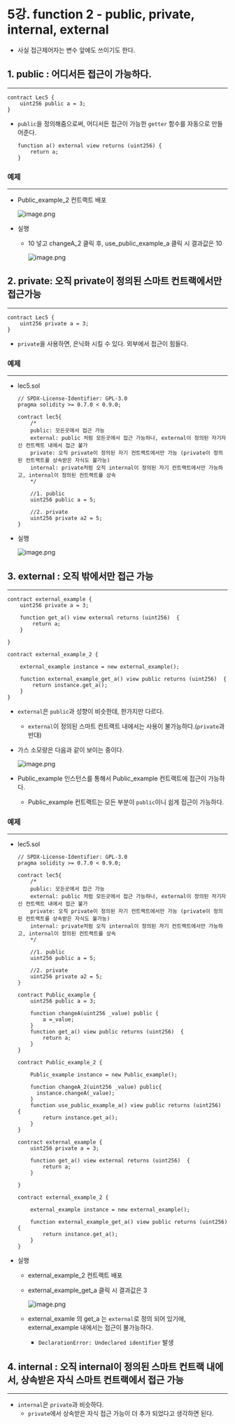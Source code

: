 # 5강. function 2 - public, private, internal, external

- 사실 접근제어자는 변수 앞에도 쓰이기도 한다.

## 1. public : 어디서든 접근이 가능하다.

---

```solidity
contract Lec5 {
    uint256 public a = 3;
}
```

- `public`을 정의해줌으로써, 어디서든 접근이 가능한 `getter` 함수를 자동으로 만들어준다.
    
    ```solidity
    function a() external view returns (uint256) {
        return a;
    }
    ```
    

### 예제

---

- Public_example_2 컨트랙트 배포
    
    ![image.png](./image/5/image.png)
    
- 실행
    - 10 넣고 changeA_2 클릭 후, use_public_example_a 클릭 시 결과값은 10
        
        ![image.png](./image/5/image%201.png)
        

## 2. private: 오직 private이 정의된 스마트 컨트랙에서만 접근가능

---

```solidity
contract Lec5 {
    uint256 private a = 3;
}
```

- `private`을 사용하면, 은닉화 시킬 수 있다. 외부에서 접근이 힘들다.

### 예제

---

- lec5.sol
    
    ```solidity
    // SPDX-License-Identifier: GPL-3.0
    pragma solidity >= 0.7.0 < 0.9.0;
    
    contract lec5{
        /*
        public: 모든곳에서 접근 가능
        external: public 처럼 모든곳에서 접근 가능하나, external이 정의된 자기자신 컨트랙트 내에서 접근 불가
        private: 오직 private이 정의된 자기 컨트랙트에서만 가능 (private이 정의된 컨트랙트를 상속받은 자식도 불가능)
        internal: private처럼 오직 internal이 정의된 자기 컨트랙트에서만 가능하고, internal이 정의된 컨트랙트를 상속
        */
    
        //1. public
        uint256 public a = 5;
    
        //2. private
        uint256 private a2 = 5;
    }
    ```
    
- 실행
    
    ![image.png](./image/5/image%202.png)
    

## 3. external : 오직 밖에서만 접근 가능

---

```solidity
contract external_example {
    uint256 private a = 3;
    
    function get_a() view external returns (uint256)  {
        return a;
    }

}

contract external_example_2 {
    
    external_example instance = new external_example();

    function external_example_get_a() view public returns (uint256)  {
        return instance.get_a();
    }
}
```

- `external`은 `public`과 성향이 비슷한데, 한가지만 다르다.
    - `external`이 정의된 스마트 컨트랙트 내에서는 사용이 불가능하다.(`private`과 반대)

- 가스 소모량은 다음과 같이 보이는 중이다.
    
    ![image.png](./image/5/image%203.png)
    
- Public_example 인스턴스를 통해서 Public_example 컨트랙트에 접근이 가능하다.
    - Public_example 컨트랙트는 모든 부분이 `public`이니 쉽게 접근이 가능하다.

### 예제

---

- lec5.sol
    
    ```solidity
    // SPDX-License-Identifier: GPL-3.0
    pragma solidity >= 0.7.0 < 0.9.0;
    
    contract lec5{
        /*
        public: 모든곳에서 접근 가능
        external: public 처럼 모든곳에서 접근 가능하나, external이 정의된 자기자신 컨트랙트 내에서 접근 불가
        private: 오직 private이 정의된 자기 컨트랙트에서만 가능 (private이 정의된 컨트랙트를 상속받은 자식도 불가능)
        internal: private처럼 오직 internal이 정의된 자기 컨트랙트에서만 가능하고, internal이 정의된 컨트랙트를 상속
        */
    
        //1. public
        uint256 public a = 5;
    
        //2. private
        uint256 private a2 = 5; 
    }
    
    contract Public_example {
        uint256 public a = 3;
        
        function changeA(uint256 _value) public {
            a =_value;
        }
        function get_a() view public returns (uint256)  {
            return a;
        }
    }
    
    contract Public_example_2 {
        
        Public_example instance = new Public_example();
    
        function changeA_2(uint256 _value) public{
          instance.changeA(_value);
        }
        function use_public_example_a() view public returns (uint256)  {
            return instance.get_a();
        }
    }
    
    contract external_example {
        uint256 private a = 3;
        
        function get_a() view external returns (uint256)  {
            return a;
        }
    
    }
    
    contract external_example_2 {
        
        external_example instance = new external_example();
    
        function external_example_get_a() view public returns (uint256)  {
            return instance.get_a();
        }
    }
    
    ```
    
- 실행
    - external_example_2 컨트랙트 배포
    - external_example_get_a 클릭 시 결과값은 3
        
        ![image.png](./image/5/image%201.png)
        
    - external_examle 의 get_a 는 `external`로 정의 되어 있기에, external_example 내에서는 접근이 불가능하다.
        - `DeclarationError: Undeclared identifier` 발생

## 4. **internal : 오직 internal이 정의된 스마트 컨트랙 내에서, 상속받은 자식 스마트 컨트랙에서 접근 가능**

---

- `internal`은 `private`과 비슷하다.
    - `private`에서 상속받은 자식 접근 가능이 더 추가 되었다고 생각하면 된다.
